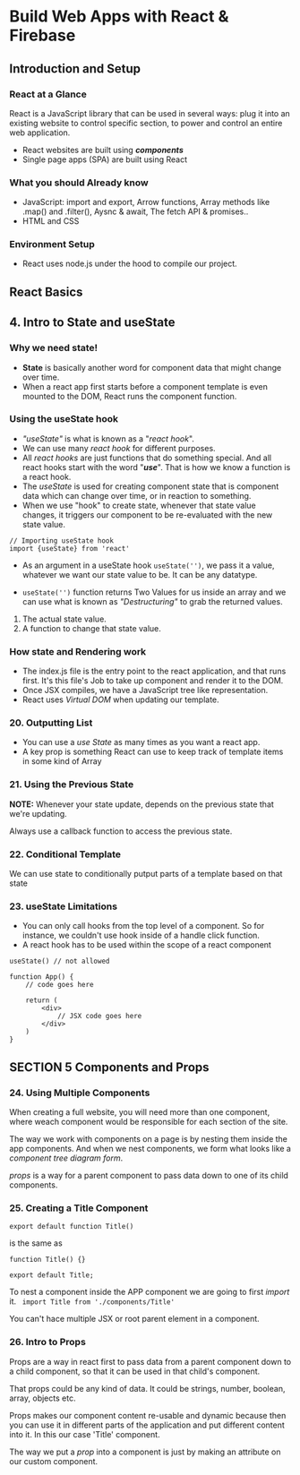 # Build Web Apps with React & Firebase
## Introduction and Setup
### React at a Glance
React is a JavaScript library that can be used in several ways: plug it into an existing website to control specific section, to power and control an entire web application.

+ React websites are built using ***components***
+ Single page apps (SPA) are built using React

### What you should Already know
- JavaScript: import and export, Arrow functions, Array methods like .map() and .filter(), Aysnc & await, The fetch API & promises..
- HTML and CSS

### Environment Setup
- React uses node.js under the hood to compile our project.

## React Basics


## 4. Intro to State and useState
### Why we need state!
+ **State** is basically another word for component data that might change over time.
+ When a react app first starts before a component template is even mounted to the DOM, React runs the component function.

### Using the useState hook
+ *"useState"* is what is known as a "*react hook*". 
+ We can use many *react hook* for different purposes.
+ All *react hooks* are just functions that do something special. And all react hooks start with the word "***use***". That is how we know a function is a react hook.
+ The *useState* is used for creating component state that is component data which can change over time, or in reaction to something.
+ When we use "hook" to create state, whenever that state value changes, it triggers our component to be re-evaluated with the new state value.

```
// Importing useState hook
import {useState} from 'react'
```

+ As an argument in a useState hook <code>useState('')</code>, we pass it a value, whatever we want our state value to be. It can be any datatype.

+ <code>useState('')</code> function returns Two Values for us inside an array and we can use what is known as *"Destructuring"* to grab the returned values.
1. The actual state value.
2. A function to change that state value.

### How state and Rendering work
+ The index.js file is the entry point to the react application, and that runs first. It's this file's Job to take up component and render it to the DOM.
+ Once JSX compiles, we have a JavaScript tree like representation.
+ React uses *Virtual DOM* when updating our template.

### 20. Outputting List
+ You can use a *use State* as many times as you want a react app.
+ A key prop is something React can use to keep track of template items in some kind of Array

### 21. Using the Previous State
**NOTE:** Whenever your state update, depends on the previous state that we're updating.

Always use a callback function to access the previous state.

### 22. Conditional Template
We can use state to conditionally putput parts of a template based on that state

### 23. useState Limitations
+ You can only call hooks from the top level of a component. So for instance, we couldn't use hook inside of a handle click function.
+ A react hook has to be used within the scope of a react component
```
useState() // not allowed

function App() {
    // code goes here
    
    return (
        <div>
            // JSX code goes here
        </div>
    )
}
```

## SECTION 5 Components and Props

### 24. Using Multiple Components
When creating a full website, you will need more than one component, where weach component would be responsible for each section of the site.

The way we work with components on a page is by nesting them inside the app components. And when we nest components, we form what looks like a *component tree diagram form*.

*props* is a way for a parent component to pass data down to one of its child components.

### 25. Creating a Title Component
<code>export default function Title() </code> 

is the same as

```
function Title() {}

export default Title;
```

To nest a component inside the APP component we are going to first *import* it.
<code> import Title from './components/Title' </code>

You can't hace multiple JSX or root parent element in a component.

### 26. Intro to Props
Props are a way in react first to pass data from a parent component down to a child component, so that it can be used in that child's component.

That props could be any kind of data. It could be strings, number, boolean, array, objects etc.

Props makes our component content re-usable and dynamic because then you can use it in different parts of the application and put different content into it. In this our case 'Title' component.

The way we put a *prop* into a component is just by making an attribute on our custom component.

<code> <Title title="Events in your Area" /> </code>

When we pass a prop into a component, that component automatically recieves a prop object as a parameter in the function.

```
function Title(props) {
    return (
        <div>
            <h1> {props.title} </h1>
            <h2> {props.subtitle} </h2>
        </div>
    )
}
```

we can also destructure prop object.
<code> function Title({title, subtitle}) { // code goes here} </code>

### 27. React Fragment
React template must have a single parent element, else we get an error

*React fragment* is basically just like an empty tag. <code> <> // code here </> </code>

We can't use props or attributes on a short hand version of fragment.
```
<>
// JSX code goes here
</>
```

We can use props in the longer version of *React fragment*
```
<React.Fragment key={}>
    // JSX code goes here
</React.Fragment>
```

### 28. Children Props (Making a modal component)
This is another way to pass props instead of the regular way.

```
export default function Modal( {children} ) {
  return (
    <div className="modal-backdrop">
        <div className="modal">
            {children}
        </div>
    </div>
  )
}

// App.js Component
<Modal>
    <h2>10% OFF Coupon Code!!</h2>
    <p>Use the code NINJA10 at the checkout.</p>
</Modal>
```

### 29. Function as props
```
export default function Modal( {children, handleClose} ) {
  return (
    <div className="modal-backdrop">
        <div className="modal">
            {children}
            <button onClick={handleClose}> close </button>
        </div>
    </div>
  )
}
```

### 30. Show Modal Challenge
You want to make a button in the app component when you first load the page in the browser, which when usre clicks, will make the *show modal* show or display.